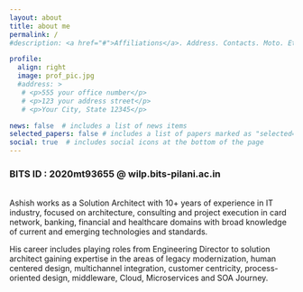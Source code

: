 ```yaml
---
layout: about
title: about me
permalink: /
#description: <a href="#">Affiliations</a>. Address. Contacts. Moto. Etc.

profile:
  align: right
  image: prof_pic.jpg
  #address: >
   # <p>555 your office number</p>
   # <p>123 your address street</p>
   # <p>Your City, State 12345</p>

news: false  # includes a list of news items
selected_papers: false # includes a list of papers marked as "selected={true}"
social: true  # includes social icons at the bottom of the page
---
```

<h3> BITS ID : 2020mt93655 @ wilp.bits-pilani.ac.in</h3>
<br>
Ashish works as a Solution Architect with 10+ years of experience in IT industry, focused on architecture, consulting and project execution in card network, banking, financial and healthcare domains with broad knowledge of current and emerging technologies and standards. 

  His career includes playing roles from Engineering Director to solution architect gaining expertise in the areas of legacy modernization, human centered design, multichannel integration, customer centricity, process-oriented design, middleware, Cloud, Microservices and SOA Journey. 